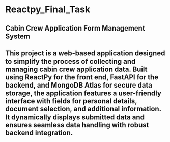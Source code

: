 # Reactpy_Final_Task
## Cabin Crew Application Form Management System
## This project is a web-based application designed to simplify the process of collecting and managing cabin crew application data. Built using ReactPy for the front end, FastAPI for the backend, and MongoDB Atlas for secure data storage, the application features a user-friendly interface with fields for personal details, document selection, and additional information. It dynamically displays submitted data and ensures seamless data handling with robust backend integration.

